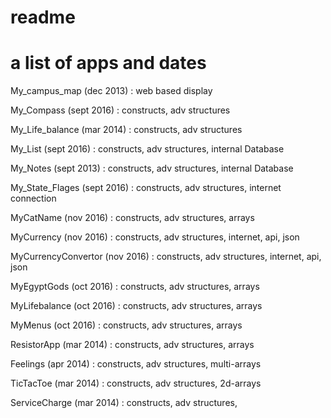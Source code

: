 # readme
a list of apps and dates
=================================================================
My_campus_map (dec 2013) : web based display

My_Compass (sept 2016) : constructs, adv structures

My_Life_balance (mar 2014) : constructs, adv structures

My_List (sept 2016) : constructs, adv structures, internal Database

My_Notes (sept 2013) : constructs, adv structures, internal Database

My_State_Flages (sept 2016) : constructs, adv structures, internet connection

MyCatName (nov 2016) : constructs, adv structures, arrays

MyCurrency (nov 2016) : constructs, adv structures, internet, api, json

MyCurrencyConvertor (nov 2016) : constructs, adv structures, internet, api, json

MyEgyptGods (oct 2016) : constructs, adv structures, arrays

MyLifebalance (oct 2016) : constructs, adv structures, arrays

MyMenus (oct 2016) : constructs, adv structures, arrays

ResistorApp (mar 2014) : constructs, adv structures, arrays

Feelings (apr 2014) : constructs, adv structures, multi-arrays

TicTacToe (mar 2014)  : constructs, adv structures, 2d-arrays

ServiceCharge (mar 2014) : constructs, adv structures,
